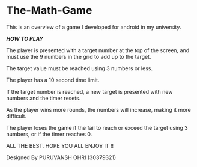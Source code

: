 # The-Math-Game
This is an overview of a game I developed for android in my university.

*****************HOW TO PLAY*****************


The player is presented with a target number at the top of the screen, and must use the 9 numbers in the grid to add up to the target.

The target value must be reached using 3 numbers or less.

The player has a 10 second time limit.

If the target number is reached, a new target is presented with new numbers and the timer resets.

As the player wins more rounds, the numbers will increase, making it more difficult.

The player loses the game if the fail to reach or exceed the target using 3 numbers, or if the timer reaches 0.


ALL THE BEST. HOPE YOU ALL ENJOY IT !!



Designed By PURUVANSH OHRI (30379321)

